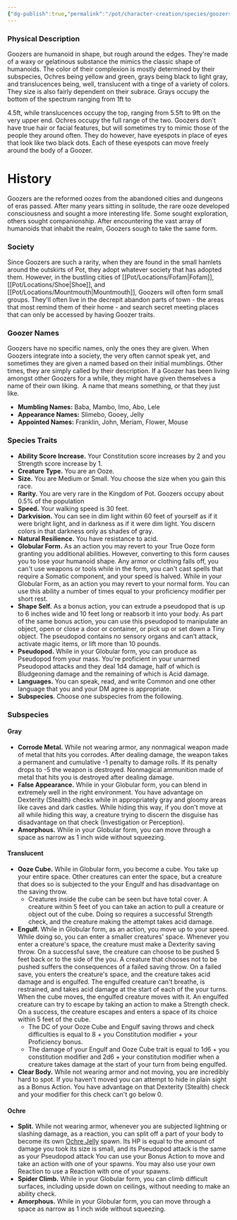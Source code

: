 ```yaml
---
{"dg-publish":true,"permalink":"/pot/character-creation/species/goozers/"}
---
```



### Physical Description

Goozers are humanoid in shape, but rough around the edges. They're made of a waxy or gelatinous substance the mimics the classic shape of humanoids. The color of their complexion is mostly determined by their subspecies, Ochres being yellow and green, grays being black to light gray, and translucences being, well, translucent with a tinge of a variety of colors. They size is also fairly dependent on their subrace. Grays occupy the bottom of the spectrum ranging from 1ft to

4.5ft, while translucences occupy the top, ranging from 5.5ft to 9ft on the very upper end. Ochres occupy the full range of the two. Goozers don't have true hair or facial features, but will sometimes try to mimic those of the people they around often. They do however, have eyespots in place of eyes that look like two black dots. Each of these eyespots can move freely around the body of a Goozer.

# History

Goozers are the reformed oozes from the abandoned cities and dungeons of eras passed. After many years sitting in solitude, the rare ooze developed consciousness and sought a more interesting life. Some sought exploration, others sought companionship. After encountering the vast array of humanoids that inhabit the realm, Goozers sough to take the same form.

### Society

Since Goozers are such a rarity, when they are found in the small hamlets around the outskirts of Pot, they adopt whatever society that has adopted them. However, in the bustling cities of [[Pot/Locations/Fofam\|Fofam]], [[Pot/Locations/Shoe\|Shoe]], and [[Pot/Locations/Mountmouth\|Mountmouth]], Goozers will often form small groups. They'll often live in the decrepit abandon parts of town - the areas that most remind them of their home - and search secret meeting places that can only be accessed by having Goozer traits.

### Goozer Names

Goozers have no specific names, only the ones they are given. When Goozers integrate into a society, the very often cannot speak yet, and sometimes they are given a named based on their initial mumblings. Other times, they are simply called by their description. If a Goozer has been living amongst other Goozers for a while, they might have given themselves a name of their own liking.  A name that means something, or that they just like.

- **Mumbling Names:** Baba, Mambo, Imo, Abo, Lele
- **Appearance Names:** Slimebo, Gooey, Jelly
- **Appointed Names:** Franklin, John, Meriam, Flower, Mouse

### Species Traits

- **Ability Score Increase.** Your Constitution score increases by 2 and you Strength score increase by 1.
- **Creature Type.** You are an Ooze.
- **Size.** You are Medium or Small. You choose the size when you gain this race.
- **Rarity.** You are very rare in the Kingdom of Pot. Goozers occupy about 0.5% of the population
- **Speed.** Your walking speed is 30 feet.
- **Darkvision.** You can see in dim light within 60 feet of yourself as if it were bright light, and in darkness as if it were dim light. You discern colors in that darkness only as shades of gray.
- **Natural Resilience.** You have resistance to acid.
- **Globular Form.** As an action you may revert to your True Ooze form granting you additional abilities. However, converting to this form causes you to lose your humanoid shape. Any armor or clothing falls off, you can't use weapons or tools while in the form, you can't cast spells that require a Somatic component, and your speed is halved. While in your Globular Form, as an action you may revert to your normal form. You can use this ability a number of times equal to your proficiency modifier per short rest.
- **Shape Self.** As a bonus action, you can extrude a pseudopod that is up to 6 inches wide and 10 feet long or reabsorb it into your body. As part of the same bonus action, you can use this pseudopod to manipulate an object, open or close a door or container, or pick up or set down a Tiny object. The pseudopod contains no sensory organs and can’t attack, activate magic items, or lift more than 10 pounds.
- **Pseudopod.** While in your Globular form, you can produce as Pseudopod from your mass. You're proficient in your unarmed Pseudopod attacks and they deal 1d4 damage, half of which is Bludgeoning damage and the remaining of which is Acid damage.
- **Languages.** You can speak, read, and write Common and one other language that you and your DM agree is appropriate.
- **Subspecies**. Choose one subspecies from the following.

### Subspecies

#### Gray

- **Corrode Metal.** While not wearing armor, any nonmagical weapon made of metal that hits you corrodes. After dealing damage, the weapon takes a permanent and cumulative -1 penalty to damage rolls. If its penalty drops to -5 the weapon is destroyed. Nonmagical ammunition made of metal that hits you is destroyed after dealing damage.
- **False Appearance.** While in your Globular form, you can blend in extremely well in the right environment. You have advantage on Dexterity (Stealth) checks while in appropriately gray and gloomy areas like caves and dark castles. While hiding this way, if you don't move at all while hiding this way, a creature trying to discern the disguise has disadvantage on that check (Investigation or Perception).
- **Amorphous.** While in your Globular form, you can move through a space as narrow as 1 inch wide without squeezing.

#### Translucent

- **Ooze Cube.** While in Globular form, you become a cube. You take up your entire space. Other creatures can enter the space, but a creature that does so is subjected to the your Engulf and has disadvantage on the saving throw.
	- Creatures inside the cube can be seen but have total cover. A creature within 5 feet of you can take an action to pull a creature or object out of the cube. Doing so requires a successful Strength check, and the creature making the attempt takes acid damage.
- **Engulf.** While in Globular form, as an action, you move up to your speed. While doing so, you can enter a smaller creatures' space. Whenever you enter a creature's space, the creature must make a Dexterity saving throw. On a successful save, the creature can choose to be pushed 5 feet back or to the side of the you. A creature that chooses not to be pushed suffers the consequences of a failed saving throw. On a failed save, you enters the creature's space, and the creature takes acid damage and is engulfed. The engulfed creature can't breathe, is restrained, and takes acid damage at the start of each of the your turns. When the cube moves, the engulfed creature moves with it. An engulfed creature can try to escape by taking an action to make a Strength check. On a success, the creature escapes and enters a space of its choice within 5 feet of the cube.
	- The DC of your Ooze Cube and Engulf saving throws and check difficulties is equal to 8 + you Constitution modifier + your Proficiency bonus.
	- The damage of your Engulf and Ooze Cube trait is equal to 1d6 + you constitution modifier and 2d6 + your constitution modifier when a creature takes damage at the start of your turn from being engulfed.
- **Clear Body.** While not wearing armor and not moving, you are incredibly hard to spot. If you haven't moved you can attempt to hide in plain sight as a Bonus Action. You have advantage on that Dexterity (Stealth) check and your modifier for this check can't go below 0.

#### Ochre

- **Split.** While not wearing armor, whenever you are subjected lightning or slashing damage, as a reaction, you can split off a part of your body to become its own [Ochre Jelly](https://www.dndbeyond.com/monsters/16967-ochre-jelly) spawn. Its HP is equal to the amount of damage you took its size is small, and its Pseudopod attack is the same as your Pseudopod attack You can use your Bonus Action to move and take an action with one of your spawns. You may also use your own Reaction to use a Reaction with one of your spawns.
- **Spider Climb.** While in your Globular form, you can climb difficult surfaces, including upside down on ceilings, without needing to make an ability check.
- **Amorphous.** While in your Globular form, you can move through a space as narrow as 1 inch wide without squeezing.